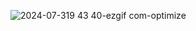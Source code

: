 ![2024-07-319 43 40-ezgif com-optimize](https://github.com/user-attachments/assets/0d7262ea-f5bd-481b-afa8-888f4498f191)
